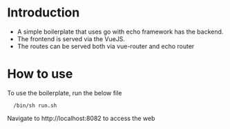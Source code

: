 # Introduction

 + A simple boilerplate that uses go with echo framework has the backend. 
 + The frontend is served via the VueJS.
 + The routes can be served both via vue-router and echo router

# How to use
To use the boilerplate, run the below file
  ```
    /bin/sh run.sh
  ```
Navigate to http://localhost:8082 to access the web